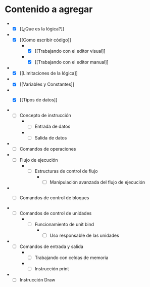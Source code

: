 # Contenido a agregar

- - [x] [[¿Que es la lógica?]]
- - [x] [[Como escribir código]]
	- - [x] [[Trabajando con el editor visual]]
	- - [x] [[Trabajando con el editor manual]]
- - [x] [[Limitaciones de la lógica]]
- - [x] [[Variables y Constantes]]
- - [x] [[Tipos de datos]]


- - [ ] Concepto de instrucción
	- - [ ] Entrada de datos
	- - [ ] Salida de datos

- - [ ] Comandos de operaciones

- - [ ] Flujo de ejecución
	- - [ ] Estructuras de control de flujo
		- - [ ] Manipulación avanzada del flujo de ejecución

- - [ ] Comandos de control de bloques


- - [ ] Comandos de control de unidades
	- - [ ] Funcionamiento de unit bind
		- - [ ] Uso responsable de las unidades

- - [ ] Comandos de entrada y salida
	- - [ ] Trabajando con celdas de memoria
	- - [ ] Instrucción print

- - [ ] Instrucción Draw
